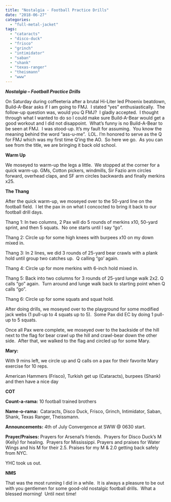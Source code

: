 ```yaml
---
title: "Nostalgia - Football Practice Drills"
date: "2018-06-27"
categories: 
  - "full-metal-jacket"
tags: 
  - "cataracts"
  - "disco-duck"
  - "frisco"
  - "grinch"
  - "intimidator"
  - "saban"
  - "shank"
  - "texas-ranger"
  - "theismann"
  - "www"
---
```


**_Nostalgia – Football Practice Drills_**

On Saturday during coffeeteria after a brutal Hi-Liter led Phoenix beatdown, Build-A-Bear asks if I am going to FMJ.  I stated “yes” enthusiastically.  The follow-up question was, would you Q FMJ?  I gladly accepted.  I thought through what I wanted to do so I could make sure Build-A-Bear would get a good workout and I did not disappoint.  What’s funny is no Build-A-Bear to be seen at FMJ.  I was stood-up. It’s my fault for assuming.  You know the meaning behind the word “ass-u-me”.  LOL. I’m honored to serve as the Q for FMJ which was my first time Q’ing the AO.  So here we go.  As you can see from the title, we are bringing it back old school.

**Warm Up**

We moseyed to warm-up the legs a little.  We stopped at the corner for a quick warm-up. GMs, Cotton pickers, windmills, Sir Fazio arm circles forward, overhead claps, and SF arm circles backwards and finally merkins x25.

**The Thang**

After the quick warm-up, we moseyed over to the 50-yard line on the football field.  I let the pax in on what I concocted to bring it back to our football drill days.

Thang 1: In two columns, 2 Pax will do 5 rounds of merkins x10, 50-yard sprint, and then 5 squats.  No one starts until I say “go”.

Thang 2: Circle up for some high knees with burpees x10 on my down mixed in.

Thang 3: In 2 lines, we did 3 rounds of 25-yard bear crawls with a plank hold until group two catches up.  Q calling “go’ again.

Thang 4: Circle up for more merkins with 6-inch hold mixed in.

Thang 5: Back into two columns for 3 rounds of 25-yard lunge walk 2x2. Q calls “go” again.  Turn around and lunge walk back to starting point when Q calls “go”.

Thang 6: Circle up for some squats and squat hold.

After doing drills, we moseyed over to the playground for some modified jack webs (1 pull-up to 4 squats up to 5).  Some Pax did EC by doing 1 pull-up to 5 squats.

Once all Pax were complete, we moseyed over to the backside of the hill next to the flag for bear crawl up the hill and crawl-bear down the other side.  After that, we walked to the flag and circled up for some Mary.

**Mary:**

With 9 mins left, we circle up and Q calls on a pax for their favorite Mary exercise for 10 reps.

American Hammers (Frisco), Turkish get up (Cataracts), burpees (Shank) and then have a nice day

**COT**

**Count-a-rama:** 10 football trained brothers

**Name-o-rama:**  Cataracts, Disco Duck, Frisco, Grinch, Intimidator, Saban, Shank, Texas Ranger, Theissmann.

**Announcements:** 4th of July Convergence at SWW @ 0630 start.

**Prayer/Praises:** Prayers for Arsenal’s friends.  Prayers for Disco Duck’s M (Kelly) for healing.  Prayers for Mississippi. Prayers and praises for Water Wings and his M for their 2.5. Praises for my M & 2.0 getting back safely from NYC.

YHC took us out.

**NMS**

That was the most running I did in a while.  It is always a pleasure to be out with you gentlemen for some good-old nostalgic football drills.  What a blessed morning!  Until next time!
